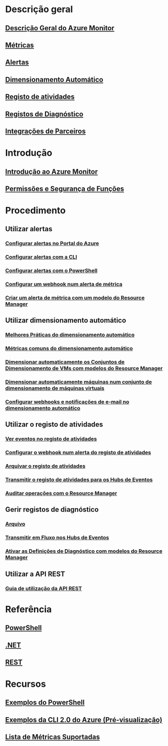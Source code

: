 # Descrição geral
## [Descrição Geral do Azure Monitor](../monitoring-and-diagnostics/monitoring-overview.md)
## [Métricas](../monitoring-and-diagnostics/monitoring-overview-metrics.md)
## [Alertas](../monitoring-and-diagnostics/monitoring-overview-alerts.md)
## [Dimensionamento Automático](../monitoring-and-diagnostics/monitoring-overview-autoscale.md)
## [Registo de atividades](../monitoring-and-diagnostics/monitoring-overview-activity-logs.md)
## [Registos de Diagnóstico](../monitoring-and-diagnostics/monitoring-overview-of-diagnostic-logs.md)
## [Integrações de Parceiros](../monitoring-and-diagnostics/monitoring-partners.md)


# Introdução
## [Introdução ao Azure Monitor](../monitoring-and-diagnostics/monitoring-get-started.md)
## [Permissões e Segurança de Funções](../monitoring-and-diagnostics/monitoring-roles-permissions-security.md)

# Procedimento
## Utilizar alertas
### [Configurar alertas no Portal do Azure](../monitoring-and-diagnostics/insights-alerts-portal.md)
### [Configurar alertas com a CLI](../monitoring-and-diagnostics/insights-alerts-command-line-interface.md)
### [Configurar alertas com o PowerShell](../monitoring-and-diagnostics/insights-alerts-powershell.md)
### [Configurar um webhook num alerta de métrica](../monitoring-and-diagnostics/insights-webhooks-alerts.md)
### [Criar um alerta de métrica com um modelo do Resource Manager](../monitoring-and-diagnostics/monitoring-enable-alerts-using-template.md)
## Utilizar dimensionamento automático
### [Melhores Práticas do dimensionamento automático](../monitoring-and-diagnostics/insights-autoscale-best-practices.md)
### [Métricas comuns do dimensionamento automático](../monitoring-and-diagnostics/insights-autoscale-common-metrics.md)
### [Dimensionar automaticamente os Conjuntos de Dimensionamento de VMs com modelos do Resource Manager](../monitoring-and-diagnostics/insights-advanced-autoscale-virtual-machine-scale-sets.md)
### [Dimensionar automaticamente máquinas num conjunto de dimensionamento de máquinas virtuais](../virtual-machine-scale-sets/virtual-machine-scale-sets-windows-autoscale.md)
### [Configurar webhooks e notificações de e-mail no dimensionamento automático](../monitoring-and-diagnostics/insights-autoscale-to-webhook-email.md)
## Utilizar o registo de atividades
### [Ver eventos no registo de atividades](../monitoring-and-diagnostics/insights-debugging-with-events.md)
### [Configurar o webhook num alerta do registo de atividades](../monitoring-and-diagnostics/insights-auditlog-to-webhook-email.md)
### [Arquivar o registo de atividades](../monitoring-and-diagnostics/monitoring-archive-activity-log.md)
### [Transmitir o registo de atividades para os Hubs de Eventos](../monitoring-and-diagnostics/monitoring-stream-activity-logs-event-hubs.md)
### [Auditar operações com o Resource Manager](../azure-resource-manager/resource-group-audit.md)
## Gerir registos de diagnóstico
### [Arquivo](../monitoring-and-diagnostics/monitoring-archive-diagnostic-logs.md)
### [Transmitir em Fluxo nos Hubs de Eventos](../monitoring-and-diagnostics/monitoring-stream-diagnostic-logs-to-event-hubs.md)
### [Ativar as Definições de Diagnóstico com modelos do Resource Manager](../monitoring-and-diagnostics/monitoring-enable-diagnostic-logs-using-template.md)
## Utilizar a API REST
### [Guia de utilização da API REST](../monitoring-and-diagnostics/monitoring-rest-api-walkthrough.md)


# Referência
## [PowerShell](/powershell/resourcemanager/azurerm.insights/v1.0.12/azurerm.insights?redirectedfrom=msdn#40v=azure.200#41)
## [.NET](https://msdn.microsoft.com/library/azure/dn802153)
## [REST](/rest/api/monitor/)

# Recursos
## [Exemplos do PowerShell](../monitoring-and-diagnostics/insights-powershell-samples.md)
## [Exemplos da CLI 2.0 do Azure (Pré-visualização)](../monitoring-and-diagnostics/insights-cli-samples.md)
## [Lista de Métricas Suportadas](../monitoring-and-diagnostics/monitoring-supported-metrics.md)

<!--HONumber=Jan17_HO1-->


